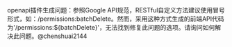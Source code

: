openapi插件生成问题：参照Google API规范，RESTful自定义方法建议使用冒号形式，如：/permissions:batchDelete。然而，采用这种方式生成的前端API代码为'/permissions:${batchDelete}'，无法找到修复此问题的选项。请询问如何解决此问题。@chenshuai2144
